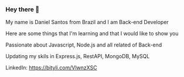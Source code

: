 ### Hey there 👋
My name is Daniel Santos from Brazil and I am Back-end Developer

Here are some things that I'm learning and that I would like to show you

Passionate about Javascript, Node.js and all related of Back-end

Updating my skils in Express.js, RestAPI, MongoDB, MySQL

LinkedIn: https://bityli.com/VlwnzXSC
